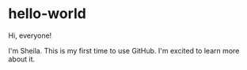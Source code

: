 # hello-world

Hi, everyone!

I'm Sheila. This is my first time to use GitHub.
I'm excited to learn more about it.

